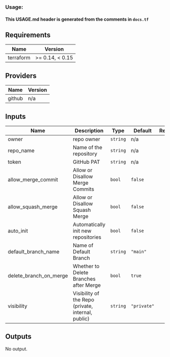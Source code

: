 <!--- BEGIN_TF_DOCS --->

### Usage:
#### This USAGE.md header is generated from the comments in `docs.tf`

## Requirements

| Name | Version |
|------|---------|
| terraform | >= 0.14, < 0.15 |

## Providers

| Name | Version |
|------|---------|
| github | n/a |

## Inputs

| Name | Description | Type | Default | Required |
|------|-------------|------|---------|:--------:|
| owner | repo owner | `string` | n/a | yes |
| repo\_name | Name of the repository | `string` | n/a | yes |
| token | GitHub PAT | `string` | n/a | yes |
| allow\_merge\_commit | Allow or Disallow Merge Commits | `bool` | `false` | no |
| allow\_squash\_merge | Allow or Disallow Squash Merge | `bool` | `false` | no |
| auto\_init | Automatically init new repositories | `bool` | `false` | no |
| default\_branch\_name | Name of Default Branch | `string` | `"main"` | no |
| delete\_branch\_on\_merge | Whether to Delete Branches after Merge | `bool` | `true` | no |
| visibility | Visibility of the Repo (private, internal, public) | `string` | `"private"` | no |

## Outputs

No output.

<!--- END_TF_DOCS --->
